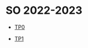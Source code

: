 # SO 2022-2023

- [TP0](https://www.notion.so/Teorico-Pr-tica-0-Comandos-Unix-Linux-8dda09f1e19d47f09490777db091b357)

- [TP1](https://www.notion.so/Teorico-Pr-tica-1-Linguagem-C-431581508e00461682b621e16a25978f) 
